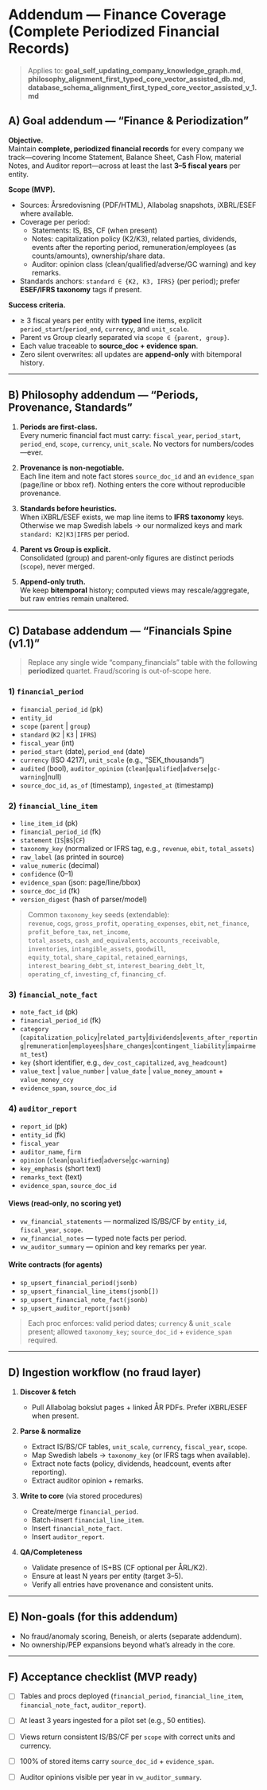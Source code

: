 # Addendum — Finance Coverage (Complete Periodized Financial Records)

> Applies to: **goal_self_updating_company_knowledge_graph.md**, **philosophy_alignment_first_typed_core_vector_assisted_db.md**, **database_schema_alignment_first_typed_core_vector_assisted_v_1.md**

## A) Goal addendum — “Finance & Periodization”

**Objective.**  
Maintain **complete, periodized financial records** for every company we track—covering Income Statement, Balance Sheet, Cash Flow, material Notes, and Auditor report—across at least the last **3–5 fiscal years** per entity.

**Scope (MVP).**
- Sources: Årsredovisning (PDF/HTML), Allabolag snapshots, iXBRL/ESEF where available.
- Coverage per period:  
  - Statements: IS, BS, CF (when present)  
  - Notes: capitalization policy (K2/K3), related parties, dividends, events after the reporting period, remuneration/employees (as counts/amounts), ownership/share data.  
  - Auditor: opinion class (clean/qualified/adverse/GC warning) and key remarks.
- Standards anchors: `standard ∈ {K2, K3, IFRS}` (per period); prefer **ESEF/IFRS taxonomy** tags if present.

**Success criteria.**
- ≥ 3 fiscal years per entity with **typed** line items, explicit `period_start`/`period_end`, `currency`, and `unit_scale`.
- Parent vs Group clearly separated via `scope ∈ {parent, group}`.
- Each value traceable to **source_doc + evidence span**.
- Zero silent overwrites: all updates are **append-only** with bitemporal history.

---

## B) Philosophy addendum — “Periods, Provenance, Standards”

1) **Periods are first-class.**  
   Every numeric financial fact must carry: `fiscal_year`, `period_start`, `period_end`, `scope`, `currency`, `unit_scale`. No vectors for numbers/codes—ever.

2) **Provenance is non-negotiable.**  
   Each line item and note fact stores `source_doc_id` and an `evidence_span` (page/line or bbox ref). Nothing enters the core without reproducible provenance.

3) **Standards before heuristics.**  
   When iXBRL/ESEF exists, we map line items to **IFRS taxonomy** keys. Otherwise we map Swedish labels → our normalized keys and mark `standard: K2|K3|IFRS` per period.

4) **Parent vs Group is explicit.**  
   Consolidated (group) and parent-only figures are distinct periods (`scope`), never merged.

5) **Append-only truth.**  
   We keep **bitemporal** history; computed views may rescale/aggregate, but raw entries remain unaltered.

---

## C) Database addendum — “Financials Spine (v1.1)”

> Replace any single wide “company_financials” table with the following **periodized** quartet. Fraud/scoring is out-of-scope here.

### 1) `financial_period`
- `financial_period_id` (pk)  
- `entity_id`  
- `scope` (`parent` | `group`)  
- `standard` (`K2` | `K3` | `IFRS`)  
- `fiscal_year` (int)  
- `period_start` (date), `period_end` (date)  
- `currency` (ISO 4217), `unit_scale` (e.g., “SEK_thousands”)  
- `audited` (bool), `auditor_opinion` (`clean`|`qualified`|`adverse`|`gc-warning`|null)  
- `source_doc_id`, `as_of` (timestamp), `ingested_at` (timestamp)

### 2) `financial_line_item`
- `line_item_id` (pk)  
- `financial_period_id` (fk)  
- `statement` (`IS`|`BS`|`CF`)  
- `taxonomy_key` (normalized or IFRS tag, e.g., `revenue`, `ebit`, `total_assets`)  
- `raw_label` (as printed in source)  
- `value_numeric` (decimal)  
- `confidence` (0–1)  
- `evidence_span` (json: page/line/bbox)  
- `source_doc_id` (fk)  
- `version_digest` (hash of parser/model)

> Common `taxonomy_key` seeds (extendable):  
`revenue`, `cogs`, `gross_profit`, `operating_expenses`, `ebit`, `net_finance`, `profit_before_tax`, `net_income`,  
`total_assets`, `cash_and_equivalents`, `accounts_receivable`, `inventories`, `intangible_assets`, `goodwill`,  
`equity_total`, `share_capital`, `retained_earnings`, `interest_bearing_debt_st`, `interest_bearing_debt_lt`,  
`operating_cf`, `investing_cf`, `financing_cf`.

### 3) `financial_note_fact`
- `note_fact_id` (pk)  
- `financial_period_id` (fk)  
- `category` (`capitalization_policy`|`related_party`|`dividends`|`events_after_reporting`|`remuneration`|`employees`|`share_changes`|`contingent_liability`|`impairment_test`)  
- `key` (short identifier, e.g., `dev_cost_capitalized`, `avg_headcount`)  
- `value_text` | `value_number` | `value_date` | `value_money_amount` + `value_money_ccy`  
- `evidence_span`, `source_doc_id`

### 4) `auditor_report`
- `report_id` (pk)  
- `entity_id` (fk)  
- `fiscal_year`  
- `auditor_name`, `firm`  
- `opinion` (`clean`|`qualified`|`adverse`|`gc-warning`)  
- `key_emphasis` (short text)  
- `remarks_text` (text)  
- `evidence_span`, `source_doc_id`

#### Views (read-only, no scoring yet)
- `vw_financial_statements` — normalized IS/BS/CF by `entity_id`, `fiscal_year`, `scope`.  
- `vw_financial_notes` — typed note facts per period.  
- `vw_auditor_summary` — opinion and key remarks per year.

#### Write contracts (for agents)
- `sp_upsert_financial_period(jsonb)`  
- `sp_upsert_financial_line_items(jsonb[])`  
- `sp_upsert_financial_note_fact(jsonb)`  
- `sp_upsert_auditor_report(jsonb)`

> Each proc enforces: valid period dates; `currency` & `unit_scale` present; allowed `taxonomy_key`; `source_doc_id` + `evidence_span` required.

---

## D) Ingestion workflow (no fraud layer)

1) **Discover & fetch**  
   - Pull Allabolag bokslut pages + linked ÅR PDFs. Prefer iXBRL/ESEF when present.

2) **Parse & normalize**  
   - Extract IS/BS/CF tables, `unit_scale`, `currency`, `fiscal_year`, `scope`.  
   - Map Swedish labels → `taxonomy_key` (or IFRS tags when available).  
   - Extract note facts (policy, dividends, headcount, events after reporting).  
   - Extract auditor opinion + remarks.

3) **Write to core** (via stored procedures)  
   - Create/merge `financial_period`.  
   - Batch-insert `financial_line_item`.  
   - Insert `financial_note_fact`.  
   - Insert `auditor_report`.

4) **QA/Completeness**  
   - Validate presence of IS+BS (CF optional per ÅRL/K2).  
   - Ensure at least N years per entity (target 3–5).  
   - Verify all entries have provenance and consistent units.

---

## E) Non-goals (for this addendum)
- No fraud/anomaly scoring, Beneish, or alerts (separate addendum).  
- No ownership/PEP expansions beyond what’s already in the core.

---

## F) Acceptance checklist (MVP ready)
- [ ] Tables and procs deployed (`financial_period`, `financial_line_item`, `financial_note_fact`, `auditor_report`).  
- [ ] At least 3 years ingested for a pilot set (e.g., 50 entities).  
- [ ] Views return consistent IS/BS/CF per `scope` with correct units and currency.  
- [ ] 100% of stored items carry `source_doc_id` + `evidence_span`.  
- [ ] Auditor opinions visible per year in `vw_auditor_summary`.  

